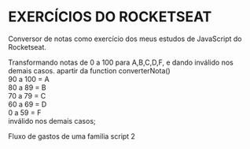 <h1>EXERCÍCIOS DO ROCKETSEAT</h1>

Conversor de notas como exercício dos meus estudos de JavaScript do Rocketseat. 

Transformando notas de 0 a 100 para A,B,C,D,F, e dando inválido nos demais casos. apartir da function converterNota()
<br>
90 a 100 = A <br>
80 a 89 =  B <br>
70 a 79 =  C <br>
60 a 69 =  D <br>
0 a 59  =   F <br>
inválido nos demais casos;


Fluxo de gastos de uma familia script 2


